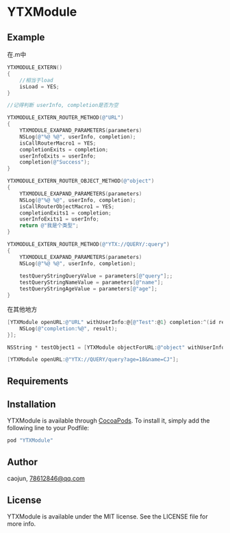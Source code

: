 # YTXModule

## Example
在.m中
```objective-c
YTXMODULE_EXTERN()
{
    //相当于load
    isLoad = YES;
}

//记得判断 userInfo, completion是否为空

YTXMODULE_EXTERN_ROUTER_METHOD(@"URL")
{
    YTXMODULE_EXAPAND_PARAMETERS(parameters)
    NSLog(@"%@ %@", userInfo, completion);
    isCallRouterMacro1 = YES;
    completionExits = completion;
    userInfoExits = userInfo;
    completion(@"Success");
}

YTXMODULE_EXTERN_ROUTER_OBJECT_METHOD(@"object")
{
    YTXMODULE_EXAPAND_PARAMETERS(parameters)
    NSLog(@"%@ %@", userInfo, completion);
    isCallRouterObjectMacro1 = YES;
    completionExits1 = completion;
    userInfoExits1 = userInfo;
    return @"我是个类型";
}

YTXMODULE_EXTERN_ROUTER_METHOD(@"YTX://QUERY/:query")
{
    YTXMODULE_EXAPAND_PARAMETERS(parameters)
    NSLog(@"%@ %@", userInfo, completion);
    
    testQueryStringQueryValue = parameters[@"query"];;
    testQueryStringNameValue = parameters[@"name"];
    testQueryStringAgeValue = parameters[@"age"];
}

```
在其他地方
```objective-c
[YTXModule openURL:@"URL" withUserInfo:@{@"Test":@1} completion:^(id result) {
    NSLog(@"completion:%@", result);
}];

NSString * testObject1 = [YTXModule objectForURL:@"object" withUserInfo:@{@"Test":@1}];

[YTXModule openURL:@"YTX://QUERY/query?age=18&name=CJ"];
```

## Requirements

## Installation

YTXModule is available through [CocoaPods](http://cocoapods.org). To install
it, simply add the following line to your Podfile:

```ruby
pod "YTXModule"
```

## Author

caojun, 78612846@qq.com

## License

YTXModule is available under the MIT license. See the LICENSE file for more info.
